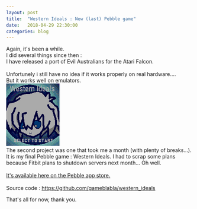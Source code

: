 ```yaml
---
layout: post
title:  "Western Ideals : New (last) Pebble game"
date:   2018-04-29 22:30:00
categories: blog
---
```

Again, it's been a while.
<br>
I did several things since then :
<br>
I have released a port of Evil Australians for the Atari Falcon.
<br>
<br>
Unfortunely i still have no idea if it works properly on real hardware....
<br>
But it works well on emulators.
<br>
<img src="/images/basalt_scr1.png">
<br>
The second project was one that took me a month (with plenty of breaks...).
<br>
It is my final Pebble game : Western Ideals. I had to scrap some plans
<br>
because Fitbit plans to shutdown servers next month... Oh well.
<br><br>
<a href="https://apps.getpebble.com/en_US/application/5ae67e5bf38588775f0006cc?section=watchapps">It's available here on the Pebble app store.</a>
<br><br>
Source code : <a href="https://github.com/gameblabla/western_ideals">https://github.com/gameblabla/western_ideals</a>

That's all for now, thank you.

